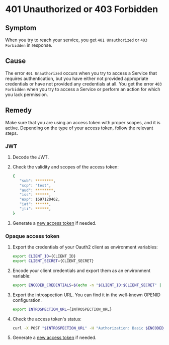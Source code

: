 # 401 Unauthorized or 403 Forbidden

## Symptom

When you try to reach your service, you get `401 Unauthorized` or `403 Forbidden` in response.

## Cause 

The error `401 Unauthorized` occurs when you try to access a Service that requires authentication, but you have either not provided appropriate credentials or have not provided any credentials at all. You get the error `403 Forbidden` when you try to access a Service or perform an action for which you lack permission.

## Remedy

Make sure that you are using an access token with proper scopes, and it is active. Depending on the type of your access token, follow the relevant steps.

### JWT

1. Decode the JWT.

2. Check the validity and scopes of the access token:

      ```bash
      {
         "sub": ********,
         "scp": "test",
         "aud": ********,
         "iss": ******,
         "exp": 1697120462,
         "iat": ******,
         "jti": ******,
      }
      ```

3. Generate a [new access token](../../tutorials/01-50-expose-and-secure-a-workload/01-51-get-jwt.md) if needed.

### Opaque access token

1. Export the credentials of your Oauth2 client as environment variables:

      ```bash
      export CLIENT_ID={CLIENT_ID}
      export CLIENT_SECRET={CLIENT_SECRET}
      ```

2. Encode your client credentials and export them as an environment variable:

      ```bash
      export ENCODED_CREDENTIALS=$(echo -n "$CLIENT_ID:$CLIENT_SECRET" | base64)
      ```

3. Export the introspection URL. You can find it in the well-known OPENID configuration.

      ```bash
      export INTROSPECTION_URL={INTROSPECTION_URL}
      ```

4. Check the access token's status:

      ```bash
      curl -X POST "$INTROSPECTION_URL" -H "Authorization: Basic $ENCODED_CREDENTIALS" -F "token={ACCESS_TOKEN}"
      ```

5. Generate a [new access token](../../tutorials/01-50-expose-and-secure-a-workload/01-50-expose-and-secure-workload-oauth2.md) if needed.